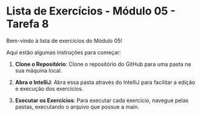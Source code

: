 # Lista de Exercícios - Módulo 05 - Tarefa 8

Bem-vindo à lista de exercícios do Módulo 05! 

Aqui estão algumas instruções para começar:

1. **Clone o Repositório**: Clone o repositório do GitHub para uma pasta na sua máquina local.
   
2. **Abra o IntelliJ**: Abra essa pasta através do IntelliJ para facilitar a edição e execução dos exercícios.

3. **Executar os Exercícios**: Para executar cada exercício, navegue pelas pastas, executando o arquivo que possue a main.
